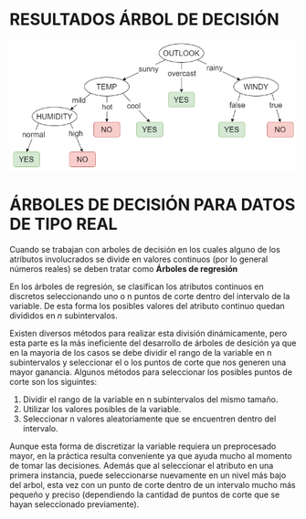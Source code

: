 # RESULTADOS ÁRBOL DE DECISIÓN

<img src="./img/decisionTree.png"/>

# ÁRBOLES DE DECISIÓN PARA DATOS DE TIPO REAL

Cuando se trabajan con arboles de decisión en los cuales alguno de los atributos involucrados se divide en valores continuos (por lo general números reales) se deben tratar como **Árboles de regresión**

En los árboles de regresión, se clasifican los atributos continuos en  discretos seleccionando uno o n puntos de corte dentro del intervalo de la variable. De esta forma los posibles valores del atributo continuo quedan divididos en *n* subintervalos.

Existen diversos métodos para realizar esta división dinámicamente, pero esta parte es la más ineficiente del desarrollo de árboles de desición ya que en la mayoria de los casos se debe dividir el rango de la variable en n subintervalos y seleccionar el o los puntos de corte que nos generen una mayor ganancia. Algunos métodos para seleccionar los posibles puntos de corte son los siguintes:

1. Dividir el rango de la variable en n subintervalos del mismo tamaño.
2. Utilizar los valores posibles de la variable.
3. Seleccionar n valores aleatoriamente que se encuentren dentro del intervalo.

Aunque esta forma de discretizar la variable requiera un preprocesado mayor, en la práctica resulta conveniente ya que ayuda mucho al momento de tomar las decisiones. Además que al seleccionar el atributo en una primera instancia, puede seleccionarse nuevamente en un nivel más bajo del arbol, esta vez con un punto de corte dentro de un intervalo mucho más pequeño y preciso (dependiendo la cantidad de puntos de corte que se hayan seleccionado previamente).


